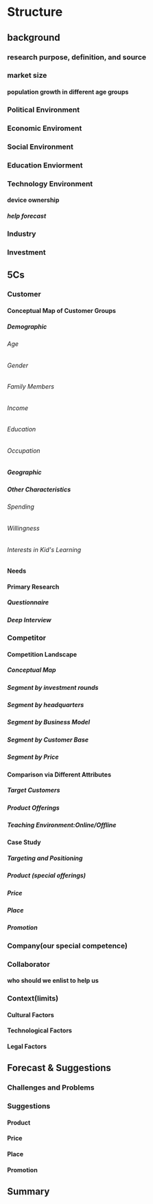 # Structure

## background

### research purpose, definition, and source

### market size

#### population growth in different age groups



### Political Environment

### Economic Enviroment

### Social Environment

### Education Enviorment

### Technology Environment

#### device ownership

##### help forecast

### Industry

### Investment

## 5Cs

### Customer

#### Conceptual Map of Customer Groups

##### Demographic

###### Age

###### Gender

###### Family Members

###### Income

###### Education

###### Occupation

##### Geographic

##### Other Characteristics

###### Spending

###### Willingness

###### Interests in Kid's Learning

#### Needs

#### Primary Research

##### Questionnaire

##### Deep Interview

### Competitor

#### Competition Landscape

##### Conceptual Map

##### Segment by investment rounds

##### Segment by headquarters

##### Segment by Business Model

##### Segment by Customer Base

##### Segment by Price

#### Comparison via Different Attributes

##### Target Customers

##### Product Offerings

##### Teaching Environment:Online/Offline

#### Case Study

##### Targeting and Positioning

##### Product (special offerings)

##### Price

##### Place

##### Promotion

### Company(our special competence)

### Collaborator

#### who should we enlist to help us

### Context(limits)

#### Cultural Factors

#### Technological Factors

#### Legal Factors

## Forecast & Suggestions

### Challenges and Problems

### Suggestions

#### Product

#### Price

#### Place

#### Promotion

## Summary
